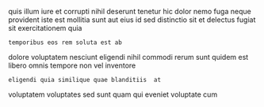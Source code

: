 <!--
title: Self-enabling real-time framework
author: Meaghan
date: 2015-03-24-0521
link: 2015-03-24-0521-self-enabling-real-time-framework
tags: [make,source,controller,JVM]
-->

quis illum iure et corrupti nihil
deserunt tenetur hic dolor nemo
fuga neque provident iste est mollitia sunt aut eius
id sed distinctio sit et
delectus fugiat sit exercitationem quia
 	temporibus eos rem soluta est ab
dolore voluptatem nesciunt eligendi
nihil commodi rerum sunt quidem est libero omnis
tempore non vel inventore
 	eligendi quia similique quae blanditiis  at
voluptatem voluptates sed sunt
quam qui eveniet voluptate cum